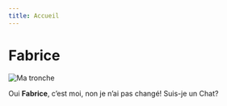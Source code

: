 ```yaml
---
title: Accueil
---
```

# Fabrice

![Ma tronche](https://as1.ftcdn.net/v2/jpg/00/41/78/00/1000_F_41780098_7YTysGvsLcjg9d6GGiqz03ThZHFAYDNW.jpg)

Oui **Fabrice**, c’est moi, non je n’ai pas changé!
Suis-je un Chat?